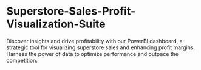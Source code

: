 # Superstore-Sales-Profit-Visualization-Suite
Discover insights and drive profitability with our PowerBI dashboard, a strategic tool for visualizing superstore sales and enhancing profit margins. Harness the power of data to optimize performance and outpace the competition.

